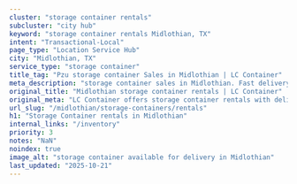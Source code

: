 ```yaml
---
cluster: "storage container rentals"
subcluster: "city hub"
keyword: "storage container rentals Midlothian, TX"
intent: "Transactional-Local"
page_type: "Location Service Hub"
city: "Midlothian, TX"
service_type: "storage container"
title_tag: "Pzu storage container Sales in Midlothian | LC Container"
meta_description: "storage container sales in Midlothian. Fast delivery, competitive pricing. Serving storage containers area. Quote ID: I37. Call (214) 524-4168 for your free quote today."
original_title: "Midlothian storage container rentals | LC Container"
original_meta: "LC Container offers storage container rentals with delivery in Midlothian, TX. Local. Fast quotes. Since 2003."
url_slug: "/midlothian/storage-containers/rentals"
h1: "Storage Container rentals in Midlothian"
internal_links: "/inventory"
priority: 3
notes: "NaN"
noindex: true
image_alt: "storage container available for delivery in Midlothian"
last_updated: "2025-10-21"
---
```


<!-- TODO: Add unique city/inventory copy, images, and internal links here. -->

